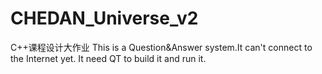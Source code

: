 # CHEDAN_Universe_v2
C++课程设计大作业
This is a Question&Answer system.It can't connect to the Internet yet. It need QT to build it and run it.
